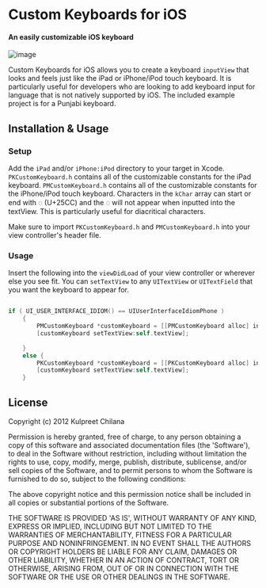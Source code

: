 Custom Keyboards for iOS
=========

#### An easily customizable iOS keyboard ####

![image](https://github.com/WhisperRain/Custom-iOS-Keyboards/blob/master/IMG_0194.PNG)

Custom Keyboards for iOS allows you to create a keyboard `inputView` that looks and feels just like the iPad or iPhone/iPod touch keyboard. It is particularly useful for developers who are looking to add keyboard input for language that is not natively supported by iOS. The included example project is for a Punjabi keyboard.

## Installation & Usage

### Setup

Add the `iPad` and/or `iPhone:iPod` directory to your target in Xcode. `PKCustomKeyboard.h` contains all of the customizable constants for the iPad keyboard. `PMCustomKeyboard.h` contains all of the customizable constants for the iPhone/iPod touch keyboard. Characters in the `kChar` array can start or end with ◌ (U+25CC) and the ◌ will not appear when inputted into the textView. This is particularly useful for diacritical characters.

Make sure to import `PKCustomKeyboard.h` and `PMCustomKeyboard.h` into your view controller's header file.

### Usage
Insert the following into the `viewDidLoad` of your view controller or wherever else you see fit. You can `setTextView` to any `UITextView` or `UITextField` that you want the keyboard to appear for.

```objective-c

if ( UI_USER_INTERFACE_IDIOM() == UIUserInterfaceIdiomPhone )
    {
        PMCustomKeyboard *customKeyboard = [[PMCustomKeyboard alloc] init];
        [customKeyboard setTextView:self.textView];
        
    }
    else {
        PKCustomKeyboard *customKeyboard = [[PKCustomKeyboard alloc] init];
        [customKeyboard setTextView:self.textView];
    }

```

## License
Copyright (c) 2012 Kulpreet Chilana

Permission is hereby granted, free of charge, to any person obtaining a copy of this software and associated documentation files (the 'Software'), to deal in the Software without restriction, including without limitation the rights to use, copy, modify, merge, publish, distribute, sublicense, and/or sell copies of the Software, and to permit persons to whom the Software is furnished to do so, subject to the following conditions:

The above copyright notice and this permission notice shall be included in all copies or substantial portions of the Software.

THE SOFTWARE IS PROVIDED 'AS IS', WITHOUT WARRANTY OF ANY KIND, EXPRESS OR IMPLIED, INCLUDING BUT NOT LIMITED TO THE WARRANTIES OF MERCHANTABILITY, FITNESS FOR A PARTICULAR PURPOSE AND NONINFRINGEMENT. IN NO EVENT SHALL THE AUTHORS OR COPYRIGHT HOLDERS BE LIABLE FOR ANY CLAIM, DAMAGES OR OTHER LIABILITY, WHETHER IN AN ACTION OF CONTRACT, TORT OR OTHERWISE, ARISING FROM, OUT OF OR IN CONNECTION WITH THE SOFTWARE OR THE USE OR OTHER DEALINGS IN THE SOFTWARE.
